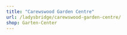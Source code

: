 ```yaml
---
title: "Carewswood Garden Centre"
url: /ladysbridge/carewswood-garden-centre/
shop: Garten-Center
---
```

